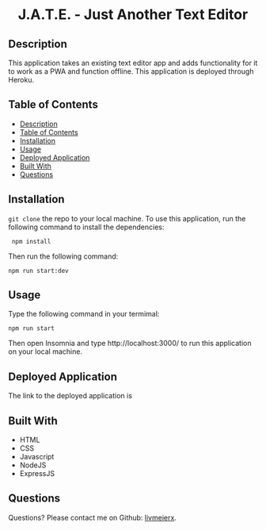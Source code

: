 <h1 align="center">J.A.T.E. - Just Another Text Editor</h1>

## Description
This application takes an existing text editor app and adds functionality for it to work as a PWA and function offline. This application is deployed through Heroku.

## Table of Contents
- [Description](#description)
- [Table of Contents](#table-of-contents)
- [Installation](#installation)
- [Usage](#usage)
- [Deployed Application](#deployed-application)
- [Built With](#built-with)
- [Questions](#questions)

## Installation
`git clone` the repo to your local machine. To use this application, run the following command to install the dependencies: 

     npm install

Then run the following command:

`npm run start:dev`

## Usage
Type the following command in your termimal:

`npm run start`

Then open Insomnia and type http://localhost:3000/ to run this application on your local machine.

## Deployed Application

The link to the deployed application is

## Built With

* HTML
* CSS
* Javascript
* NodeJS
* ExpressJS


## Questions
Questions? Please contact me on Github: [livmeierx](https://github.com/livmeierx).